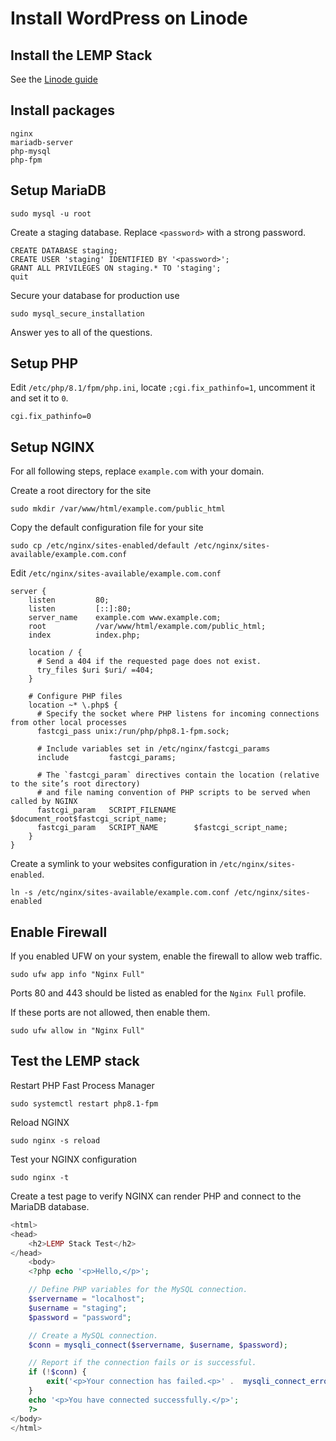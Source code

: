 # Install WordPress on Linode

## Install the LEMP Stack
See the [Linode guide][1]

## Install packages
```
nginx
mariadb-server
php-mysql
php-fpm
```

## Setup MariaDB
```
sudo mysql -u root
```

Create a staging database. Replace `<password>` with a strong password.
```mysql
CREATE DATABASE staging;
CREATE USER 'staging' IDENTIFIED BY '<password>';
GRANT ALL PRIVILEGES ON staging.* TO 'staging';
quit
```

Secure your database for production use
```
sudo mysql_secure_installation
```
Answer yes to all of the questions.

## Setup PHP
Edit `/etc/php/8.1/fpm/php.ini`, locate `;cgi.fix_pathinfo=1`, uncomment it and set it to `0`.
```
cgi.fix_pathinfo=0
```

## Setup NGINX
For all following steps, replace `example.com` with your domain.

Create  a root directory for the site
```
sudo mkdir /var/www/html/example.com/public_html
```

Copy the default configuration file for your site
```
sudo cp /etc/nginx/sites-enabled/default /etc/nginx/sites-available/example.com.conf
```

Edit `/etc/nginx/sites-available/example.com.conf`
```nginx
server {
    listen         80;
    listen         [::]:80;
    server_name    example.com www.example.com;
    root           /var/www/html/example.com/public_html;
    index          index.php;

    location / {
      # Send a 404 if the requested page does not exist.
      try_files $uri $uri/ =404;
    }

    # Configure PHP files
    location ~* \.php$ {
      # Specify the socket where PHP listens for incoming connections from other local processes
      fastcgi_pass unix:/run/php/php8.1-fpm.sock;

      # Include variables set in /etc/nginx/fastcgi_params
      include         fastcgi_params;

      # The `fastcgi_param` directives contain the location (relative to the site’s root directory)
      # and file naming convention of PHP scripts to be served when called by NGINX
      fastcgi_param   SCRIPT_FILENAME    $document_root$fastcgi_script_name;
      fastcgi_param   SCRIPT_NAME        $fastcgi_script_name;
    }
}
```

Create a symlink to your websites configuration in `/etc/nginx/sites-enabled`.
```
ln -s /etc/nginx/sites-available/example.com.conf /etc/nginx/sites-enabled
```

## Enable Firewall
If you enabled UFW on your system, enable the firewall to allow web traffic.
```
sudo ufw app info "Nginx Full"
```
Ports 80 and 443 should be listed as enabled for the `Nginx Full` profile.

If these ports are not allowed, then enable them.
```
sudo ufw allow in "Nginx Full"
```

## Test the LEMP stack

Restart PHP Fast Process Manager
```
sudo systemctl restart php8.1-fpm
```

Reload NGINX
```
sudo nginx -s reload
```
Test your NGINX configuration
```
sudo nginx -t
```

Create a test page to verify NGINX can render PHP and connect to the MariaDB database.
```php
<html>
<head>
    <h2>LEMP Stack Test</h2>
</head>
    <body>
    <?php echo '<p>Hello,</p>';

    // Define PHP variables for the MySQL connection.
    $servername = "localhost";
    $username = "staging";
    $password = "password";

    // Create a MySQL connection.
    $conn = mysqli_connect($servername, $username, $password);

    // Report if the connection fails or is successful.
    if (!$conn) {
        exit('<p>Your connection has failed.<p>' .  mysqli_connect_error());
    }
    echo '<p>You have connected successfully.</p>';
    ?>
</body>
</html>
```

[1]: https://www.linode.com/docs/guides/how-to-install-the-lemp-stack-on-ubuntu-18-04/
